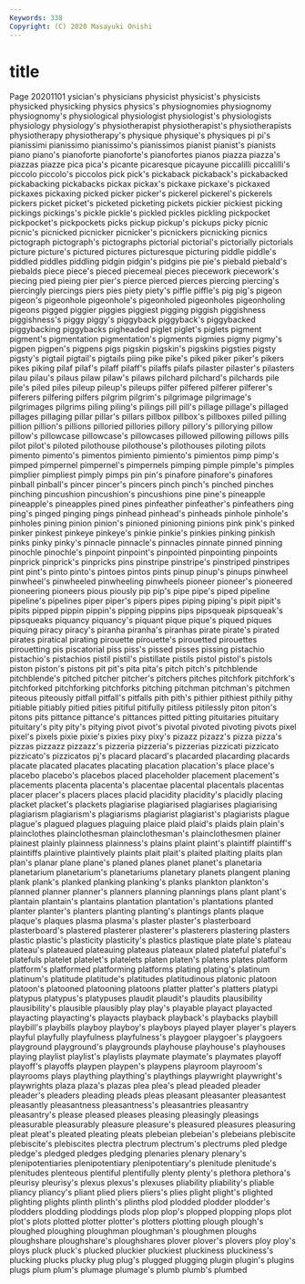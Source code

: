 ```yaml
---
Keywords: 338
Copyright: (C) 2020 Masayuki Onishi
---
```


# title
Page 20201101
ysician's physicians physicist physicist's physicists
physicked physicking physics physics's physiognomies physiognomy physiognomy's physiological physiologist physiologist's
physiologists physiology physiology's physiotherapist physiotherapist's physiotherapists physiotherapy physiotherapy's physique physique's
physiques pi pi's pianissimi pianissimo pianissimo's pianissimos pianist pianist's pianists
piano piano's pianoforte pianoforte's pianofortes pianos piazza piazza's piazzas piazze
pica pica's picante picaresque picayune piccalilli piccalilli's piccolo piccolo's piccolos
pick pick's pickaback pickaback's pickabacked pickabacking pickabacks pickax pickax's pickaxe
pickaxe's pickaxed pickaxes pickaxing picked picker picker's pickerel pickerel's pickerels
pickers picket picket's picketed picketing pickets pickier pickiest picking pickings
pickings's pickle pickle's pickled pickles pickling pickpocket pickpocket's pickpockets picks
pickup pickup's pickups picky picnic picnic's picnicked picnicker picnicker's picnickers
picnicking picnics pictograph pictograph's pictographs pictorial pictorial's pictorially pictorials picture
picture's pictured pictures picturesque picturing piddle piddle's piddled piddles piddling
pidgin pidgin's pidgins pie pie's piebald piebald's piebalds piece piece's
pieced piecemeal pieces piecework piecework's piecing pied pieing pier pier's
pierce pierced pierces piercing piercing's piercingly piercings piers pies piety
piety's piffle piffle's pig pig's pigeon pigeon's pigeonhole pigeonhole's pigeonholed
pigeonholes pigeonholing pigeons pigged piggier piggies piggiest pigging piggish piggishness
piggishness's piggy piggy's piggyback piggyback's piggybacked piggybacking piggybacks pigheaded piglet
piglet's piglets pigment pigment's pigmentation pigmentation's pigments pigmies pigmy pigmy's
pigpen pigpen's pigpens pigs pigskin pigskin's pigskins pigsties pigsty pigsty's
pigtail pigtail's pigtails piing pike pike's piked piker piker's pikers
pikes piking pilaf pilaf's pilaff pilaff's pilaffs pilafs pilaster pilaster's
pilasters pilau pilau's pilaus pilaw pilaw's pilaws pilchard pilchard's pilchards
pile pile's piled piles pileup pileup's pileups pilfer pilfered pilferer
pilferer's pilferers pilfering pilfers pilgrim pilgrim's pilgrimage pilgrimage's pilgrimages pilgrims
piling piling's pilings pill pill's pillage pillage's pillaged pillages pillaging
pillar pillar's pillars pillbox pillbox's pillboxes pilled pilling pillion pillion's
pillions pilloried pillories pillory pillory's pillorying pillow pillow's pillowcase pillowcase's
pillowcases pillowed pillowing pillows pills pilot pilot's piloted pilothouse pilothouse's
pilothouses piloting pilots pimento pimento's pimentos pimiento pimiento's pimientos pimp
pimp's pimped pimpernel pimpernel's pimpernels pimping pimple pimple's pimples pimplier
pimpliest pimply pimps pin pin's pinafore pinafore's pinafores pinball pinball's
pincer pincer's pincers pinch pinch's pinched pinches pinching pincushion pincushion's
pincushions pine pine's pineapple pineapple's pineapples pined pines pinfeather pinfeather's
pinfeathers ping ping's pinged pinging pings pinhead pinhead's pinheads pinhole
pinhole's pinholes pining pinion pinion's pinioned pinioning pinions pink pink's
pinked pinker pinkest pinkeye pinkeye's pinkie pinkie's pinkies pinking pinkish
pinks pinky pinky's pinnacle pinnacle's pinnacles pinnate pinned pinning pinochle
pinochle's pinpoint pinpoint's pinpointed pinpointing pinpoints pinprick pinprick's pinpricks pins
pinstripe pinstripe's pinstriped pinstripes pint pint's pinto pinto's pintoes pintos
pints pinup pinup's pinups pinwheel pinwheel's pinwheeled pinwheeling pinwheels pioneer
pioneer's pioneered pioneering pioneers pious piously pip pip's pipe pipe's
piped pipeline pipeline's pipelines piper piper's pipers pipes piping piping's
pipit pipit's pipits pipped pippin pippin's pipping pippins pips pipsqueak
pipsqueak's pipsqueaks piquancy piquancy's piquant pique pique's piqued piques piquing
piracy piracy's piranha piranha's piranhas pirate pirate's pirated pirates piratical
pirating pirouette pirouette's pirouetted pirouettes pirouetting pis piscatorial piss piss's
pissed pisses pissing pistachio pistachio's pistachios pistil pistil's pistillate pistils
pistol pistol's pistols piston piston's pistons pit pit's pita pita's
pitch pitch's pitchblende pitchblende's pitched pitcher pitcher's pitchers pitches pitchfork
pitchfork's pitchforked pitchforking pitchforks pitching pitchman pitchman's pitchmen piteous piteously
pitfall pitfall's pitfalls pith pith's pithier pithiest pithily pithy pitiable
pitiably pitied pities pitiful pitifully pitiless pitilessly piton piton's pitons
pits pittance pittance's pittances pitted pitting pituitaries pituitary pituitary's pity
pity's pitying pivot pivot's pivotal pivoted pivoting pivots pixel pixel's
pixels pixie pixie's pixies pixy pixy's pizazz pizazz's pizza pizza's
pizzas pizzazz pizzazz's pizzeria pizzeria's pizzerias pizzicati pizzicato pizzicato's pizzicatos
pj's placard placard's placarded placarding placards placate placated placates placating
placation placation's place place's placebo placebo's placebos placed placeholder placement
placement's placements placenta placenta's placentae placental placentals placentas placer placer's
placers places placid placidity placidity's placidly placing placket placket's plackets
plagiarise plagiarised plagiarises plagiarising plagiarism plagiarism's plagiarisms plagiarist plagiarist's plagiarists
plague plague's plagued plagues plaguing plaice plaid plaid's plaids plain
plain's plainclothes plainclothesman plainclothesman's plainclothesmen plainer plainest plainly plainness plainness's
plains plaint plaint's plaintiff plaintiff's plaintiffs plaintive plaintively plaints plait
plait's plaited plaiting plaits plan plan's planar plane plane's planed
planes planet planet's planetaria planetarium planetarium's planetariums planetary planets plangent
planing plank plank's planked planking planking's planks plankton plankton's planned
planner planner's planners planning plannings plans plant plant's plantain plantain's
plantains plantation plantation's plantations planted planter planter's planters planting planting's
plantings plants plaque plaque's plaques plasma plasma's plaster plaster's plasterboard
plasterboard's plastered plasterer plasterer's plasterers plastering plasters plastic plastic's plasticity
plasticity's plastics plastique plate plate's plateau plateau's plateaued plateauing plateaus
plateaux plated plateful plateful's platefuls platelet platelet's platelets platen platen's
platens plates platform platform's platformed platforming platforms plating plating's platinum
platinum's platitude platitude's platitudes platitudinous platonic platoon platoon's platooned platooning
platoons platter platter's platters platypi platypus platypus's platypuses plaudit plaudit's
plaudits plausibility plausibility's plausible plausibly play play's playable playact playacted
playacting playacting's playacts playback playback's playbacks playbill playbill's playbills playboy
playboy's playboys played player player's players playful playfully playfulness playfulness's
playgoer playgoer's playgoers playground playground's playgrounds playhouse playhouse's playhouses playing
playlist playlist's playlists playmate playmate's playmates playoff playoff's playoffs playpen
playpen's playpens playroom playroom's playrooms plays plaything plaything's playthings playwright
playwright's playwrights plaza plaza's plazas plea plea's plead pleaded pleader
pleader's pleaders pleading pleads pleas pleasant pleasanter pleasantest pleasantly pleasantness
pleasantness's pleasantries pleasantry pleasantry's please pleased pleases pleasing pleasingly pleasings
pleasurable pleasurably pleasure pleasure's pleasured pleasures pleasuring pleat pleat's pleated
pleating pleats plebeian plebeian's plebeians plebiscite plebiscite's plebiscites plectra plectrum
plectrum's plectrums pled pledge pledge's pledged pledges pledging plenaries plenary
plenary's plenipotentiaries plenipotentiary plenipotentiary's plenitude plenitude's plenitudes plenteous plentiful plentifully
plenty plenty's plethora plethora's pleurisy pleurisy's plexus plexus's plexuses pliability
pliability's pliable pliancy pliancy's pliant plied pliers pliers's plies plight
plight's plighted plighting plights plinth plinth's plinths plod plodded plodder
plodder's plodders plodding ploddings plods plop plop's plopped plopping plops
plot plot's plots plotted plotter plotter's plotters plotting plough plough's
ploughed ploughing ploughman ploughman's ploughmen ploughs ploughshare ploughshare's ploughshares plover
plover's plovers ploy ploy's ploys pluck pluck's plucked pluckier pluckiest
pluckiness pluckiness's plucking plucks plucky plug plug's plugged plugging plugin
plugin's plugins plugs plum plum's plumage plumage's plumb plumb's plumbed
